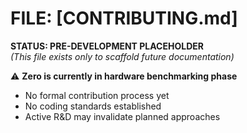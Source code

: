 # FILE: [CONTRIBUTING.md]  
**STATUS: PRE-DEVELOPMENT PLACEHOLDER**  
*(This file exists only to scaffold future documentation)*  

⚠️ **Zero is currently in hardware benchmarking phase**  
- No formal contribution process yet  
- No coding standards established  
- Active R&D may invalidate planned approaches  
